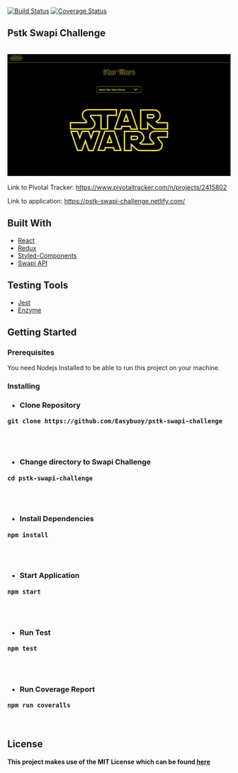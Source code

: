 [![Build Status](https://travis-ci.org/Easybuoy/pstk-swapi-challenge.svg?branch=master)](https://travis-ci.org/Easybuoy/pstk-swapi-challenge)
[![Coverage Status](https://coveralls.io/repos/github/Easybuoy/pstk-swapi-challenge/badge.svg?branch=develop)](https://coveralls.io/github/Easybuoy/pstk-swapi-challenge?branch=master)

## Pstk Swapi Challenge

<br>
<img src="src/assets/images/landing.png" />

Link to Pivotal Tracker: https://www.pivotaltracker.com/n/projects/2415802

Link to application: https://pstk-swapi-challenge.netlify.com/

## Built With

<ul>
<li><a href="https://reactjs.org">React</a></li>
<li><a href="https://redux.js.org/">Redux</a></li>
<li><a href="https://www.styled-components.com/">Styled-Components</a></li>
<li><a href="https://swapi.co/api/">Swapi API</a></li>
</ul>

## Testing Tools

<ul>
<li><a href="https://jestjs.io/">Jest</a></li>
<li><a href="https://airbnb.io/enzyme/">Enzyme</a></li>
</ul>

## Getting Started

<h3>Prerequisites</h3>
You need Nodejs Installed to be able to run this project on your machine.

<h3>Installing<h3>
<ul><li>Clone Repository</li></ul>
<pre><code>git clone https://github.com/Easybuoy/pstk-swapi-challenge</code> </pre>
<br>
<br>

<ul><li>Change directory to Swapi Challenge</li></ul>
<pre><code>cd pstk-swapi-challenge</code></pre>
<br>
<br>

<ul><li>Install Dependencies</li></ul>
<pre><code>npm install</code></pre>
<br>
<br>

<ul><li>Start Application</li></ul>
<pre><code>npm start</code></pre>
<br>
<br>

<ul><li>Run Test</li></ul>
<pre><code>npm test</code></pre>
<br>
<br>

<ul><li>Run Coverage Report</li></ul>
<pre><code>npm run coveralls</code></pre>
<br>

## License

<h4>This project makes use of the MIT License which can be found <a href="https://github.com/Easybuoy/pstk-swapi-challenge/master/LICENSE">here</a></h4>
